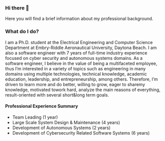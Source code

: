 ### Hi there 👋
Here you will find a brief information about my professional background.

### What do I do?
I am a Ph.D. student at the Electrical Engineering and Computer Science Department at Embry-Riddle Aeronautical University,
Daytona Beach. I am also a software engineer with 7 years of full-time industry experience focused on cyber security and
autonomous systems domains. As a software engineer, I believe in the value of being a multifaceted employee, thus I’m
interested in a variety of topics such as engineering in many domains using multiple technologies, technical knowledge,
academic education, leadership, and entrepreneurship, among others. Therefore, I’m driven to learn more and do better,
willing to grow, eager to sharemy knowledge, motivated towork hard, analyze the main reasons of everything, result-oriented
with several short&long term goals.

#### Professional Experience Summary
- Team Leading (1 year)
- Large Scale System Design & Maintenance (4 years)
- Development of Autonomous Systems (2 years)
- Development of Cybersecurity Related Software Systems (6 years)
